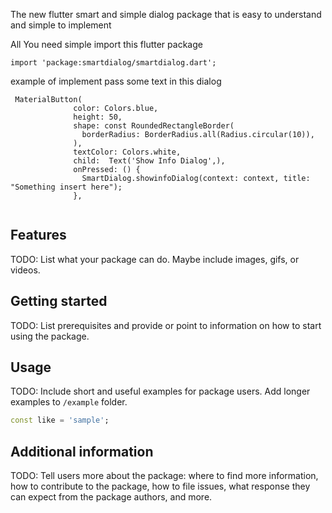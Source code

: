 <!-- 
This README describes the package. If you publish this package to pub.dev,
this README's contents appear on the landing page for your package.

For information about how to write a good package README, see the guide for
[writing package pages](https://dart.dev/guides/libraries/writing-package-pages). 

For general information about developing packages, see the Dart guide for
[creating packages](https://dart.dev/guides/libraries/create-library-packages)
and the Flutter guide for
[developing packages and plugins](https://flutter.dev/developing-packages). 
-->

The new flutter smart and simple dialog package that is easy to understand and simple to implement

All You need simple import this flutter package
```
import 'package:smartdialog/smartdialog.dart';
```

example of implement pass some text in this dialog

```
 MaterialButton(
              color: Colors.blue,
              height: 50,
              shape: const RoundedRectangleBorder(
                borderRadius: BorderRadius.all(Radius.circular(10)),
              ),
              textColor: Colors.white,
              child:  Text('Show Info Dialog',),
              onPressed: () {
                SmartDialog.showinfoDialog(context: context, title: "Something insert here");
              },


```
## Features

TODO: List what your package can do. Maybe include images, gifs, or videos.

## Getting started

TODO: List prerequisites and provide or point to information on how to
start using the package.

## Usage

TODO: Include short and useful examples for package users. Add longer examples
to `/example` folder. 

```dart
const like = 'sample';
```

## Additional information

TODO: Tell users more about the package: where to find more information, how to 
contribute to the package, how to file issues, what response they can expect 
from the package authors, and more.
